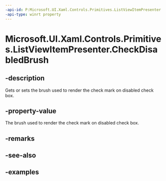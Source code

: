 ```yaml
---
-api-id: P:Microsoft.UI.Xaml.Controls.Primitives.ListViewItemPresenter.CheckDisabledBrush
-api-type: winrt property
---
```


# Microsoft.UI.Xaml.Controls.Primitives.ListViewItemPresenter.CheckDisabledBrush

<!--
public Microsoft.UI.Xaml.Media.Brush CheckDisabledBrush { get; set; }
-->


## -description

Gets or sets the brush used to render the check mark on disabled check box.

## -property-value

The brush used to render the check mark on disabled check box.

## -remarks

## -see-also

## -examples


